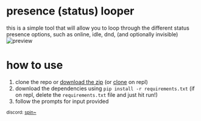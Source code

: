 # presence (status) looper
this is a simple tool that will allow you to loop through the different status presence options, such as online, idle, dnd, (and optionally invisible)<br>![preview](https://pays.host/uploads/1ef42afa-f033-4677-8661-37e18f46465b/xlajtaVJ_.gif)

# how to use
1. clone the repo or [download the zip](https://github.com/spinfal/presence-loop/archive/master.zip) (or [clone](https://repl.it/github/spinfal/presence-loop) on repl)
2. download the dependencies using `pip install -r requirements.txt` (if on repl, delete the `requirements.txt` file and just hit run!)
3. follow the prompts for input provided


<sub>discord: [spin~](https://discord.com/users/308440976723148800)</sub>
